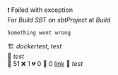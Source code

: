 ❗ Failed with exception  
For _Build SBT_ on _sbtProject_ at _Build_ 

```
Something went wrong
```
🏗️  _dockertest_, _test_  
🧪  _test_  
🧪 51 ❌ 1 💔 0 🙈 0 [link](http://localhost/tests) 
🚀  _test_  
